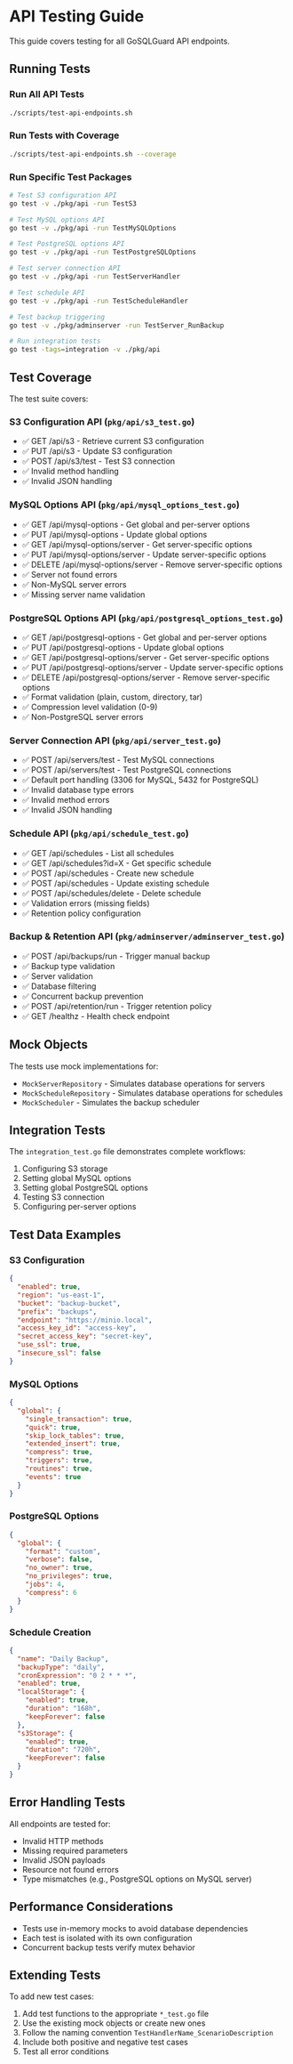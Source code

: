 # API Testing Guide

This guide covers testing for all GoSQLGuard API endpoints.

## Running Tests

### Run All API Tests
```bash
./scripts/test-api-endpoints.sh
```

### Run Tests with Coverage
```bash
./scripts/test-api-endpoints.sh --coverage
```

### Run Specific Test Packages
```bash
# Test S3 configuration API
go test -v ./pkg/api -run TestS3

# Test MySQL options API
go test -v ./pkg/api -run TestMySQLOptions

# Test PostgreSQL options API
go test -v ./pkg/api -run TestPostgreSQLOptions

# Test server connection API
go test -v ./pkg/api -run TestServerHandler

# Test schedule API
go test -v ./pkg/api -run TestScheduleHandler

# Test backup triggering
go test -v ./pkg/adminserver -run TestServer_RunBackup

# Run integration tests
go test -tags=integration -v ./pkg/api
```

## Test Coverage

The test suite covers:

### S3 Configuration API (`pkg/api/s3_test.go`)
- ✅ GET /api/s3 - Retrieve current S3 configuration
- ✅ PUT /api/s3 - Update S3 configuration
- ✅ POST /api/s3/test - Test S3 connection
- ✅ Invalid method handling
- ✅ Invalid JSON handling

### MySQL Options API (`pkg/api/mysql_options_test.go`)
- ✅ GET /api/mysql-options - Get global and per-server options
- ✅ PUT /api/mysql-options - Update global options
- ✅ GET /api/mysql-options/server - Get server-specific options
- ✅ PUT /api/mysql-options/server - Update server-specific options
- ✅ DELETE /api/mysql-options/server - Remove server-specific options
- ✅ Server not found errors
- ✅ Non-MySQL server errors
- ✅ Missing server name validation

### PostgreSQL Options API (`pkg/api/postgresql_options_test.go`)
- ✅ GET /api/postgresql-options - Get global and per-server options
- ✅ PUT /api/postgresql-options - Update global options
- ✅ GET /api/postgresql-options/server - Get server-specific options
- ✅ PUT /api/postgresql-options/server - Update server-specific options
- ✅ DELETE /api/postgresql-options/server - Remove server-specific options
- ✅ Format validation (plain, custom, directory, tar)
- ✅ Compression level validation (0-9)
- ✅ Non-PostgreSQL server errors

### Server Connection API (`pkg/api/server_test.go`)
- ✅ POST /api/servers/test - Test MySQL connections
- ✅ POST /api/servers/test - Test PostgreSQL connections
- ✅ Default port handling (3306 for MySQL, 5432 for PostgreSQL)
- ✅ Invalid database type errors
- ✅ Invalid method errors
- ✅ Invalid JSON handling

### Schedule API (`pkg/api/schedule_test.go`)
- ✅ GET /api/schedules - List all schedules
- ✅ GET /api/schedules?id=X - Get specific schedule
- ✅ POST /api/schedules - Create new schedule
- ✅ POST /api/schedules - Update existing schedule
- ✅ POST /api/schedules/delete - Delete schedule
- ✅ Validation errors (missing fields)
- ✅ Retention policy configuration

### Backup & Retention API (`pkg/adminserver/adminserver_test.go`)
- ✅ POST /api/backups/run - Trigger manual backup
- ✅ Backup type validation
- ✅ Server validation
- ✅ Database filtering
- ✅ Concurrent backup prevention
- ✅ POST /api/retention/run - Trigger retention policy
- ✅ GET /healthz - Health check endpoint

## Mock Objects

The tests use mock implementations for:
- `MockServerRepository` - Simulates database operations for servers
- `MockScheduleRepository` - Simulates database operations for schedules
- `MockScheduler` - Simulates the backup scheduler

## Integration Tests

The `integration_test.go` file demonstrates complete workflows:
1. Configuring S3 storage
2. Setting global MySQL options
3. Setting global PostgreSQL options
4. Testing S3 connection
5. Configuring per-server options

## Test Data Examples

### S3 Configuration
```json
{
  "enabled": true,
  "region": "us-east-1",
  "bucket": "backup-bucket",
  "prefix": "backups",
  "endpoint": "https://minio.local",
  "access_key_id": "access-key",
  "secret_access_key": "secret-key",
  "use_ssl": true,
  "insecure_ssl": false
}
```

### MySQL Options
```json
{
  "global": {
    "single_transaction": true,
    "quick": true,
    "skip_lock_tables": true,
    "extended_insert": true,
    "compress": true,
    "triggers": true,
    "routines": true,
    "events": true
  }
}
```

### PostgreSQL Options
```json
{
  "global": {
    "format": "custom",
    "verbose": false,
    "no_owner": true,
    "no_privileges": true,
    "jobs": 4,
    "compress": 6
  }
}
```

### Schedule Creation
```json
{
  "name": "Daily Backup",
  "backupType": "daily",
  "cronExpression": "0 2 * * *",
  "enabled": true,
  "localStorage": {
    "enabled": true,
    "duration": "168h",
    "keepForever": false
  },
  "s3Storage": {
    "enabled": true,
    "duration": "720h",
    "keepForever": false
  }
}
```

## Error Handling Tests

All endpoints are tested for:
- Invalid HTTP methods
- Missing required parameters
- Invalid JSON payloads
- Resource not found errors
- Type mismatches (e.g., PostgreSQL options on MySQL server)

## Performance Considerations

- Tests use in-memory mocks to avoid database dependencies
- Each test is isolated with its own configuration
- Concurrent backup tests verify mutex behavior

## Extending Tests

To add new test cases:
1. Add test functions to the appropriate `*_test.go` file
2. Use the existing mock objects or create new ones
3. Follow the naming convention `TestHandlerName_ScenarioDescription`
4. Include both positive and negative test cases
5. Test all error conditions